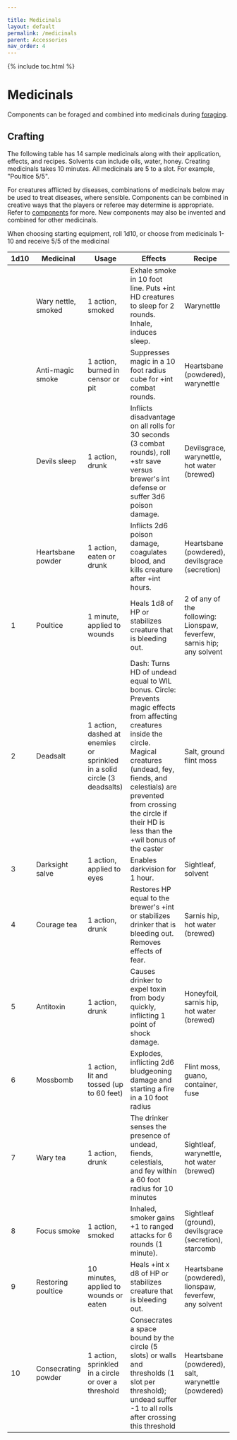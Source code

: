 ```yaml
---

title: Medicinals
layout: default
permalink: /medicinals
parent: Accessories
nav_order: 4
---
```

{% include toc.html %}

# Medicinals
Components can be foraged and combined into medicinals during [foraging](wildernesswatch#Foraging).

## Crafting 

The following table has 14 sample medicinals along with their application, effects, and recipes. Solvents can include oils, water, honey. Creating medicinals takes 10 minutes. All medicinals are 5 to a slot. For example, "Poultice 5/5".

For creatures afflicted by diseases, combinations of medicinals below may be used to treat diseases, where sensible. Components can be combined in creative ways that the players or referee may determine is appropriate. Refer to [components](wildernesswatch#Components) for more. New components may also be invented and combined for other medicinals. 

When choosing starting equipment, roll 1d10, or choose from medicinals 1-10 and receive 5/5 of the medicinal 

| 1d10 | Medicinal           | Usage                                                                    | Effects                                                                                                                                                                                                                                                                      | Recipe                                                                 |
| ---- | ------------------- | ------------------------------------------------------------------------ | ---------------------------------------------------------------------------------------------------------------------------------------------------------------------------------------------------------------------------------------------------------------------------- | ---------------------------------------------------------------------- |
|      | Wary nettle, smoked | 1 action, smoked                                                         | Exhale smoke in 10 foot line. Puts +int HD creatures to sleep for 2 rounds. Inhale, induces sleep.                                                                                                                                                                           | Warynettle                                                             |
|      | Anti-magic smoke    | 1 action, burned in censor or pit                                        | Suppresses magic in a 10 foot radius cube for +int combat rounds.                                                                                                                                                                                                            | Heartsbane (powdered), warynettle                                      |
|      | Devils sleep        | 1 action, drunk                                                          | Inflicts disadvantage on all rolls for 30 seconds (3 combat rounds), roll +str save versus brewer's int defense or suffer 3d6 poison damage.                                                                                                                                 | Devilsgrace, warynettle, hot water (brewed)                            |
|      | Heartsbane powder   | 1 action, eaten or drunk                                                 | Inflicts 2d6 poison damage, coagulates blood, and kills creature after +int hours.                                                                                                                                                                                           | Heartsbane (powdered), devilsgrace (secretion)                         |
| 1    | Poultice            | 1 minute, applied to wounds                                              | Heals 1d8 of HP or stabilizes creature that is bleeding out.                                                                                                                                                                                                                 | 2 of any of the following: Lionspaw, feverfew, sarnis hip; any solvent |
| 2    | Deadsalt            | 1 action, dashed at enemies or sprinkled in a solid circle (3 deadsalts) | Dash: Turns HD of undead equal to WIL bonus. Circle: Prevents magic effects from affecting creatures inside the circle. Magical creatures (undead, fey, fiends, and celestials) are prevented from crossing the circle if their HD is less than the +wil bonus of the caster | Salt, ground flint moss                                                |
| 3    | Darksight salve     | 1 action, applied to eyes                                                | Enables darkvision for 1 hour.                                                                                                                                                                                                                                               | Sightleaf, solvent                                                     |
| 4    | Courage tea         | 1 action, drunk                                                          | Restores HP equal to the brewer's +int or stabilizes drinker that is bleeding out. Removes effects of fear.                                                                                                                                                                  | Sarnis hip, hot water (brewed)                                         |
| 5    | Antitoxin           | 1 action, drunk                                                          | Causes drinker to expel toxin from body quickly, inflicting 1 point of shock damage.                                                                                                                                                                                         | Honeyfoil, sarnis hip, hot water (brewed)                              |
| 6    | Mossbomb            | 1 action, lit and tossed (up to 60 feet)                                 | Explodes, inflicting 2d6 bludgeoning damage and starting a fire in a 10 foot radius                                                                                                                                                                                          | Flint moss, guano, container, fuse                                     |
| 7    | Wary tea            | 1 action, drunk                                                          | The drinker senses the presence of undead, fiends, celestials, and fey within a 60 foot radius for 10 minutes                                                                                                                                                                | Sightleaf, warynettle, hot water (brewed)                              |
| 8    | Focus smoke         | 1 action, smoked                                                         | Inhaled, smoker gains +1 to ranged attacks for 6 rounds (1 minute).                                                                                                                                                                                                          | Sightleaf (ground), devilsgrace (secretion), starcomb                  |
| 9    | Restoring poultice  | 10 minutes, applied to wounds or eaten                                   | Heals +int x d8 of HP or stabilizes creature that is bleeding out.                                                                                                                                                                                                           | Heartsbane (powdered), lionspaw, feverfew, any solvent                 |
| 10   | Consecrating powder | 1 action, sprinkled in a circle or over a threshold                      | Consecrates a space bound by the circle (5 slots) or walls and thresholds (1 slot per threshold); undead suffer -1 to all rolls after crossing this threshold                                                                                                                | Heartsbane (powdered), salt, warynettle (powdered)                     |

